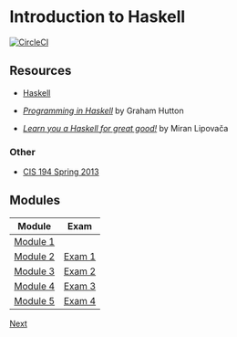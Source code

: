 # Introduction to Haskell

[![CircleCI](https://circleci.com/gh/stackbuilders/intro-to-haskell.svg?style=shield&circle-token=d2d38df7299afbee3dd683e6f47f9b3afad4c51c)](https://circleci.com/gh/stackbuilders/intro-to-haskell)

## Resources

- [Haskell](https://www.haskell.org/)

- [<cite>Programming in Haskell</cite>](https://www.cs.nott.ac.uk/~pszgmh/pih.html) by Graham Hutton
- [<cite>Learn you a Haskell for great good!</cite>](http://learnyouahaskell.com) by Miran Lipovača

### Other

- [CIS 194 Spring 2013](https://www.cis.upenn.edu/~cis194/spring13/)

## Modules

Module | Exam
------ | ----
[Module 1](/docs/modules/01.md) |
[Module 2](/docs/modules/02.md) | [Exam 1](/docs/exams/01.md)
[Module 3](/docs/modules/03.md) | [Exam 2](/docs/exams/02.md)
[Module 4](/docs/modules/04.md) | [Exam 3](/docs/exams/03.md)
[Module 5](/docs/modules/05.md) | [Exam 4](/docs/exams/04.md)

[Next](/docs/modules/01.md)
